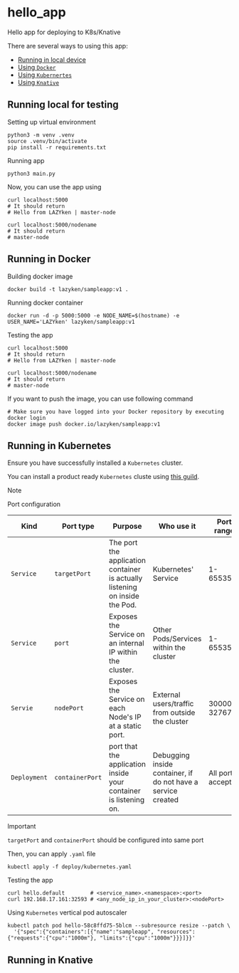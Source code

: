 # hello_app
Hello app for deploying to K8s/Knative

There are several ways to using this app:
- [Running in local device](#running-local-for-testing)
- [Using `Docker`](#running-in-docker)
- [Using `Kubernertes`](#running-in-kubernetes)
- [Using `Knative`](#running-in-knative)

## Running local for testing

Setting up virtual environment

```shell
python3 -m venv .venv
source .venv/bin/activate
pip install -r requirements.txt
```

Running app

```shell
python3 main.py
```

Now, you can use the app using

```shell
curl localhost:5000
# It should return
# Hello from LAZYken | master-node

curl localhost:5000/nodename
# It should return
# master-node
```

## Running in Docker

Building docker image 

```shell
docker build -t lazyken/sampleapp:v1 .
```

Running docker container

```shell
docker run -d -p 5000:5000 -e NODE_NAME=$(hostname) -e USER_NAME='LAZYken' lazyken/sampleapp:v1
```

Testing the app

```shell
curl localhost:5000
# It should return
# Hello from LAZYken | master-node

curl localhost:5000/nodename
# It should return
# master-node
```

If you want to push the image, you can use following command

```shell
# Make sure you have logged into your Docker repository by executing docker login
docker image push docker.io/lazyken/sampleapp:v1
```

## Running in Kubernetes

Ensure you have successfully installed a `Kubernetes` cluster.

You can install a product ready `Kubernetes` cluste using [this guild](https://github.com/kenphunggg/kubespray.git).

> [!NOTE]
> Port configuration

|Kind|Port type|Purpose|Who use it|Port range|
|----|---------|-------|----------|----------|
|`Service`|`targetPort`|The port the application container is actually listening on inside the Pod.|Kubernetes' Service|1-65535|
|`Service`|`port`|Exposes the Service on an internal IP within the cluster.|Other Pods/Services within the cluster|1-65535|
|`Servie`|`nodePort`|Exposes the Service on each Node's IP at a static port.|External users/traffic from outside the cluster|30000-32767|
|`Deployment`|`containerPort`|port that the application inside your container is listening on.|Debugging inside container, if do not have a service created|All port accepted|

> [!IMPORTANT]
> `targetPort` and `containerPort` should be configured into same port

Then, you can apply `.yaml` file

```shell
kubectl apply -f deploy/kubernetes.yaml
```

Testing the app
```shell
curl hello.default        # <service_name>.<namespace>:<port>
curl 192.168.17.161:32593 # <any_node_ip_in_your_cluster>:<nodePort>
```

Using `Kubernetes` vertical pod autoscaler

```shell
kubectl patch pod hello-58c8ffd75-5blcm --subresource resize --patch \
  '{"spec":{"containers":[{"name":"sampleapp", "resources":{"requests":{"cpu":"1000m"}, "limits":{"cpu":"1000m"}}}]}}'
```

## Running in Knative
